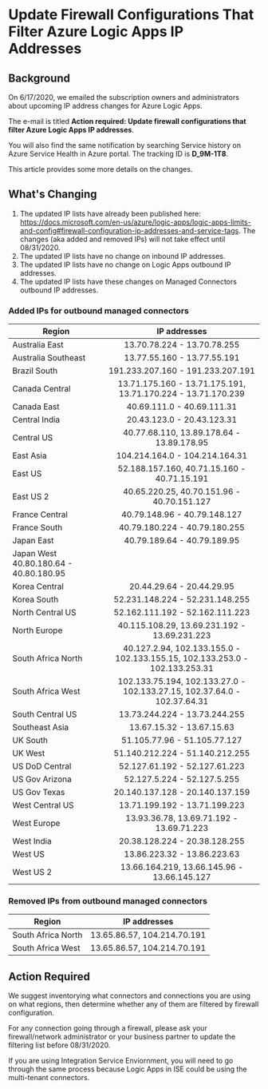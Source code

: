 # Update Firewall Configurations That Filter Azure Logic Apps IP Addresses

## Background
On 6/17/2020, we emailed the subscription owners and administrators about upcoming IP address changes for Azure Logic Apps.

The e-mail is titled **Action required: Update firewall configurations that filter Azure Logic Apps IP addresses**. 

You will also find the same notification by searching Service history on Azure Service Health in Azure portal. The tracking ID is **D_9M-1T8**.

This article provides some more details on the changes.

## What's Changing

1.	The updated IP lists have already been published here: https://docs.microsoft.com/en-us/azure/logic-apps/logic-apps-limits-and-config#firewall-configuration-ip-addresses-and-service-tags.  The changes (aka added and removed IPs) will not take effect until 08/31/2020.
1.	The updated IP lists have no change on inbound IP addresses.
1.	The updated IP lists have no change on Logic Apps outbound IP addresses.
1.	The updated IP lists have these changes on Managed Connectors outbound IP addresses.

### Added IPs for outbound managed connectors

| Region   |      IP addresses      |
|----------|:-------------:|
| Australia East | 13.70.78.224 - 13.70.78.255 |
| Australia Southeast | 13.77.55.160 - 13.77.55.191 |
| Brazil South | 191.233.207.160 - 191.233.207.191 |
| Canada Central | 13.71.175.160 - 13.71.175.191, 13.71.170.224 - 13.71.170.239 |
| Canada East | 40.69.111.0 - 40.69.111.31 |
| Central India | 20.43.123.0 - 20.43.123.31 |
| Central US | 40.77.68.110, 13.89.178.64 - 13.89.178.95 |
| East Asia | 104.214.164.0 - 104.214.164.31 |
| East US | 52.188.157.160, 40.71.15.160 - 40.71.15.191 |
| East US 2 | 40.65.220.25, 40.70.151.96 - 40.70.151.127 |
| France Central | 40.79.148.96 - 40.79.148.127 |
| France South | 40.79.180.224 - 40.79.180.255 |
| Japan East | 40.79.189.64 - 40.79.189.95 |
| Japan West 40.80.180.64 - 40.80.180.95 |
| Korea Central | 20.44.29.64 - 20.44.29.95 |
| Korea South | 52.231.148.224 - 52.231.148.255 |
| North Central US | 52.162.111.192 - 52.162.111.223 |
| North Europe | 40.115.108.29, 13.69.231.192 - 13.69.231.223 |
| South Africa North | 40.127.2.94, 102.133.155.0 - 102.133.155.15, 102.133.253.0 - 102.133.253.31 |
| South Africa West | 102.133.75.194, 102.133.27.0 - 102.133.27.15, 102.37.64.0 - 102.37.64.31 |
| South Central US | 13.73.244.224 - 13.73.244.255 |
| Southeast Asia | 13.67.15.32 - 13.67.15.63 |
| UK South | 51.105.77.96 - 51.105.77.127 |
| UK West | 51.140.212.224 - 51.140.212.255 |
| US DoD Central | 52.127.61.192 - 52.127.61.223 |
| US Gov Arizona | 52.127.5.224 - 52.127.5.255 |
| US Gov Texas | 20.140.137.128 - 20.140.137.159 |
| West Central US | 13.71.199.192 - 13.71.199.223 |
| West Europe | 13.93.36.78, 13.69.71.192 - 13.69.71.223 |
| West India | 20.38.128.224 - 20.38.128.255 |
| West US | 13.86.223.32 - 13.86.223.63 |
| West US 2 | 13.66.164.219, 13.66.145.96 - 13.66.145.127 |

### Removed IPs from outbound managed connectors

|  Region |      IP addresses      |
|---------|------------------------|
| South Africa North | 13.65.86.57, 104.214.70.191 |
| South Africa West | 13.65.86.57, 104.214.70.191 |

## Action Required
We suggest inventorying what connectors and connections you are using on what regions, then determine whether any of them are filtered by firewall configuration.

For any connection going through a firewall, please ask your firewall/network administrator or your business partner to update the filtering list before 08/31/2020.

If you are using Integration Service Enviornment, you will need to go through the same process because Logic Apps in ISE could be using the multi-tenant connectors.
